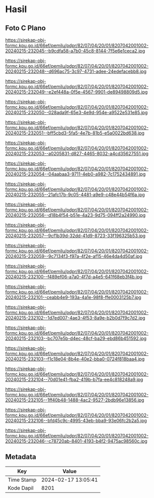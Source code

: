 # Hasil

## Foto C Plano

https://sirekap-obj-formc.kpu.go.id/66ef/pemilu/pdpr/82/07/04/20/01/8207042001002-20240215-232045--b9cdfa58-a7b0-45c8-8144-7f5e6e1ceca2.jpg

https://sirekap-obj-formc.kpu.go.id/66ef/pemilu/pdpr/82/07/04/20/01/8207042001002-20240215-232048--d696ac75-3c97-4731-adee-24edefacebb8.jpg

https://sirekap-obj-formc.kpu.go.id/66ef/pemilu/pdpr/82/07/04/20/01/8207042001002-20240215-232049--e2ef448a-0f5e-4567-9901-de89498809d5.jpg

https://sirekap-obj-formc.kpu.go.id/66ef/pemilu/pdpr/82/07/04/20/01/8207042001002-20240215-232050--028ada9f-65e3-4e9d-954e-a9522e531e85.jpg

https://sirekap-obj-formc.kpu.go.id/66ef/pemilu/pdpr/82/07/04/20/01/8207042001002-20240215-232051--bff5cbd3-5fa5-4e7b-81b5-e5a0022bd638.jpg

https://sirekap-obj-formc.kpu.go.id/66ef/pemilu/pdpr/82/07/04/20/01/8207042001002-20240215-232053--a0205831-d827-4465-8032-a4cd35627551.jpg

https://sirekap-obj-formc.kpu.go.id/66ef/pemilu/pdpr/82/07/04/20/01/8207042001002-20240215-232054--04aabaa3-9711-4eb0-a982-7c1752434891.jpg

https://sirekap-obj-formc.kpu.go.id/66ef/pemilu/pdpr/82/07/04/20/01/8207042001002-20240215-232055--21afc17b-9c05-4481-a9e9-c48e44b54f6a.jpg

https://sirekap-obj-formc.kpu.go.id/66ef/pemilu/pdpr/82/07/04/20/01/8207042001002-20240215-232056--d18b4f54-b51e-4a23-9d75-094ff2a24990.jpg

https://sirekap-obj-formc.kpu.go.id/66ef/pemilu/pdpr/82/07/04/20/01/8207042001002-20240215-232057--9cf1b39d-32dd-41d9-8723-33f196325b53.jpg

https://sirekap-obj-formc.kpu.go.id/66ef/pemilu/pdpr/82/07/04/20/01/8207042001002-20240215-232059--9c7134f3-f97a-4f2e-af15-46e4da4d50af.jpg

https://sirekap-obj-formc.kpu.go.id/66ef/pemilu/pdpr/82/07/04/20/01/8207042001002-20240215-232100--f489ef06-a7a0-4f7d-a4e5-641f68eb3f4b.jpg

https://sirekap-obj-formc.kpu.go.id/66ef/pemilu/pdpr/82/07/04/20/01/8207042001002-20240215-232101--ceabb4e9-193a-4a1e-98f8-ffe0003125b7.jpg

https://sirekap-obj-formc.kpu.go.id/66ef/pemilu/pdpr/82/07/04/20/01/8207042001002-20240215-232102--1d7ed007-4ae3-4f53-8a9e-b2b0d7f9c7d2.jpg

https://sirekap-obj-formc.kpu.go.id/66ef/pemilu/pdpr/82/07/04/20/01/8207042001002-20240215-232103--bc707e5b-d4ec-48cf-ba29-ebd86b451592.jpg

https://sirekap-obj-formc.kpu.go.id/66ef/pemilu/pdpr/82/07/04/20/01/8207042001002-20240215-232103--f1c18e04-8b4e-40e2-bba0-0724f818baa4.jpg

https://sirekap-obj-formc.kpu.go.id/66ef/pemilu/pdpr/82/07/04/20/01/8207042001002-20240215-232104--70d01e41-fba2-419b-b7fa-ee4c818248a9.jpg

https://sirekap-obj-formc.kpu.go.id/66ef/pemilu/pdpr/82/07/04/20/01/8207042001002-20240215-232105--1ff40b48-1488-4ac2-9527-2bdb96e13856.jpg

https://sirekap-obj-formc.kpu.go.id/66ef/pemilu/pdpr/82/07/04/20/01/8207042001002-20240215-232106--bfd45c9c-4995-43eb-bba9-93e06fc2b2a5.jpg

https://sirekap-obj-formc.kpu.go.id/66ef/pemilu/pdpr/82/07/04/20/01/8207042001002-20240215-232046--c78720ab-8401-4193-b4f2-9475ac98560c.jpg


## Metadata

| Key        | Value               |
| ---------- | ------------------- |
| Time Stamp | 2024-02-17 13:05:41 |
| Kode Dapil | 8201                |



